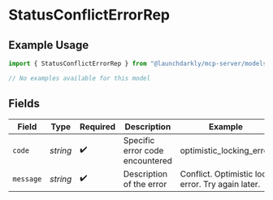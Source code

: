 # StatusConflictErrorRep

## Example Usage

```typescript
import { StatusConflictErrorRep } from "@launchdarkly/mcp-server/models/errors";

// No examples available for this model
```

## Fields

| Field                                             | Type                                              | Required                                          | Description                                       | Example                                           |
| ------------------------------------------------- | ------------------------------------------------- | ------------------------------------------------- | ------------------------------------------------- | ------------------------------------------------- |
| `code`                                            | *string*                                          | :heavy_check_mark:                                | Specific error code encountered                   | optimistic_locking_error                          |
| `message`                                         | *string*                                          | :heavy_check_mark:                                | Description of the error                          | Conflict. Optimistic lock error. Try again later. |